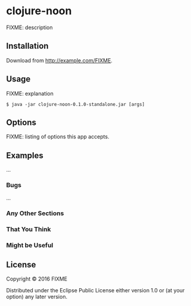 # clojure-noon

FIXME: description

## Installation

Download from http://example.com/FIXME.

## Usage

FIXME: explanation

    $ java -jar clojure-noon-0.1.0-standalone.jar [args]

## Options

FIXME: listing of options this app accepts.

## Examples

...

### Bugs

...

### Any Other Sections
### That You Think
### Might be Useful

## License

Copyright © 2016 FIXME

Distributed under the Eclipse Public License either version 1.0 or (at
your option) any later version.
